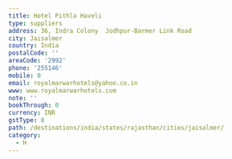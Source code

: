 ```yaml
---
title: Hotel Pithla Haveli
type: suppliers
address: 36, Indra Colony  Jodhpur-Barmer Link Road
city: Jaisalmer
country: India
postalCode: ''
areaCode: '2992'
phone: '255146'
mobile: 0
email: royalmarwarhotels@yahoo.co.in
www: www.royalmarwarhotels.com
note: ''
bookThrough: 0
currency: INR
gstType: 0
path: /destinations/india/states/rajasthan/cities/jaisalmer/
category:
  - H
---
```


